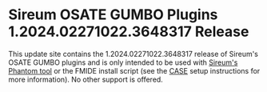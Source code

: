 # Sireum OSATE GUMBO Plugins 1.2024.02271022.3648317 Release

This update site contains the 1.2024.02271022.3648317 release of Sireum's OSATE GUMBO plugins and is only
intended to be used with [Sireum's Phantom tool](https://github.com/sireum/phantom)
or the FMIDE install script (see the
[CASE](https://github.com/sireum/case-env#setting-up-fmide-and-hamr-only)
setup instructions for more information). No other support is offered.
